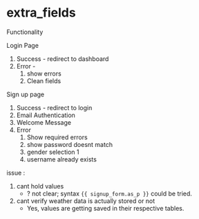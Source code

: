 # extra_fields
Functionality

Login Page
1. Success - redirect to dashboard
2. Error - 
    1. show errors 
    2. Clean fields

Sign up page
1. Success - redirect to login
2. Email Authentication
3. Welcome Message
4. Error
    1. Show required errors
    2. show password doesnt match
    3. gender selection 1
    4. username already exists

issue : 
1. cant hold values
    - ? not clear; syntax `{{ signup_form.as_p }}` could be tried.
2. cant verify weather data is actually stored or not
    - Yes, values are getting saved in their respective tables.



